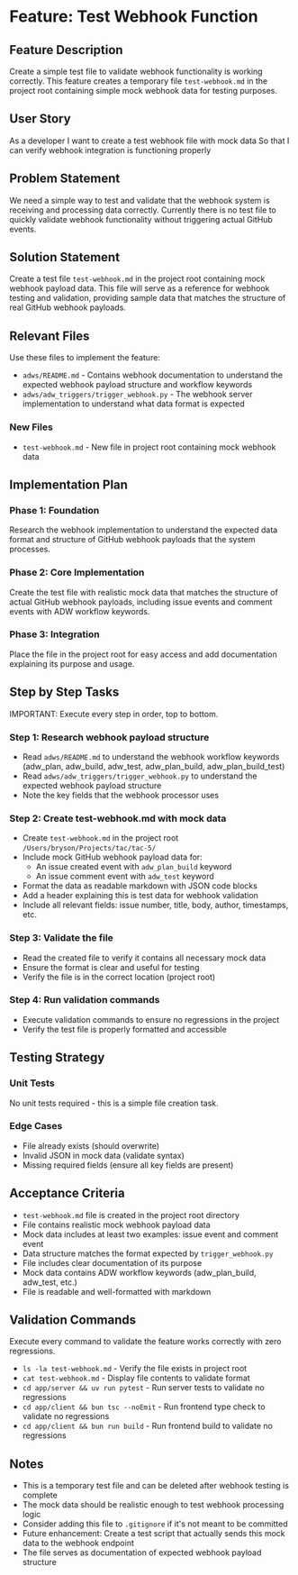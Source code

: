 # Feature: Test Webhook Function

## Feature Description
Create a simple test file to validate webhook functionality is working correctly. This feature creates a temporary file `test-webhook.md` in the project root containing simple mock webhook data for testing purposes.

## User Story
As a developer
I want to create a test webhook file with mock data
So that I can verify webhook integration is functioning properly

## Problem Statement
We need a simple way to test and validate that the webhook system is receiving and processing data correctly. Currently there is no test file to quickly validate webhook functionality without triggering actual GitHub events.

## Solution Statement
Create a test file `test-webhook.md` in the project root containing mock webhook payload data. This file will serve as a reference for webhook testing and validation, providing sample data that matches the structure of real GitHub webhook payloads.

## Relevant Files
Use these files to implement the feature:

- `adws/README.md` - Contains webhook documentation to understand the expected webhook payload structure and workflow keywords
- `adws/adw_triggers/trigger_webhook.py` - The webhook server implementation to understand what data format is expected

### New Files
- `test-webhook.md` - New file in project root containing mock webhook data

## Implementation Plan

### Phase 1: Foundation
Research the webhook implementation to understand the expected data format and structure of GitHub webhook payloads that the system processes.

### Phase 2: Core Implementation
Create the test file with realistic mock data that matches the structure of actual GitHub webhook payloads, including issue events and comment events with ADW workflow keywords.

### Phase 3: Integration
Place the file in the project root for easy access and add documentation explaining its purpose and usage.

## Step by Step Tasks
IMPORTANT: Execute every step in order, top to bottom.

### Step 1: Research webhook payload structure
- Read `adws/README.md` to understand the webhook workflow keywords (adw_plan, adw_build, adw_test, adw_plan_build, adw_plan_build_test)
- Read `adws/adw_triggers/trigger_webhook.py` to understand the expected webhook payload structure
- Note the key fields that the webhook processor uses

### Step 2: Create test-webhook.md with mock data
- Create `test-webhook.md` in the project root `/Users/bryson/Projects/tac/tac-5/`
- Include mock GitHub webhook payload data for:
  - An issue created event with `adw_plan_build` keyword
  - An issue comment event with `adw_test` keyword
- Format the data as readable markdown with JSON code blocks
- Add a header explaining this is test data for webhook validation
- Include all relevant fields: issue number, title, body, author, timestamps, etc.

### Step 3: Validate the file
- Read the created file to verify it contains all necessary mock data
- Ensure the format is clear and useful for testing
- Verify the file is in the correct location (project root)

### Step 4: Run validation commands
- Execute validation commands to ensure no regressions in the project
- Verify the test file is properly formatted and accessible

## Testing Strategy

### Unit Tests
No unit tests required - this is a simple file creation task.

### Edge Cases
- File already exists (should overwrite)
- Invalid JSON in mock data (validate syntax)
- Missing required fields (ensure all key fields are present)

## Acceptance Criteria
- `test-webhook.md` file is created in the project root directory
- File contains realistic mock webhook payload data
- Mock data includes at least two examples: issue event and comment event
- Data structure matches the format expected by `trigger_webhook.py`
- File includes clear documentation of its purpose
- Mock data contains ADW workflow keywords (adw_plan_build, adw_test, etc.)
- File is readable and well-formatted with markdown

## Validation Commands
Execute every command to validate the feature works correctly with zero regressions.

- `ls -la test-webhook.md` - Verify the file exists in project root
- `cat test-webhook.md` - Display file contents to validate format
- `cd app/server && uv run pytest` - Run server tests to validate no regressions
- `cd app/client && bun tsc --noEmit` - Run frontend type check to validate no regressions
- `cd app/client && bun run build` - Run frontend build to validate no regressions

## Notes
- This is a temporary test file and can be deleted after webhook testing is complete
- The mock data should be realistic enough to test webhook processing logic
- Consider adding this file to `.gitignore` if it's not meant to be committed
- Future enhancement: Create a test script that actually sends this mock data to the webhook endpoint
- The file serves as documentation of expected webhook payload structure
